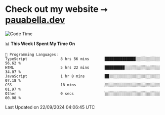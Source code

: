 # Check out my website ⭢ [pauabella.dev](https://pauabella.dev)

<!--START_SECTION:waka-->
![Code Time](http://img.shields.io/badge/Code%20Time-3%2C741%20hrs%2043%20mins-blue)

📊 **This Week I Spent My Time On** 

```text
💬 Programming Languages: 
TypeScript               8 hrs 56 mins       ██████████████░░░░░░░░░░░   56.62 % 
HTML                     5 hrs 22 mins       █████████░░░░░░░░░░░░░░░░   34.07 % 
JavaScript               1 hr 8 mins         ██░░░░░░░░░░░░░░░░░░░░░░░   07.18 % 
CSS                      18 mins             ░░░░░░░░░░░░░░░░░░░░░░░░░   01.97 % 
Other                    0 secs              ░░░░░░░░░░░░░░░░░░░░░░░░░   00.08 % 
```


 Last Updated on 22/09/2024 04:06:45 UTC
<!--END_SECTION:waka-->
